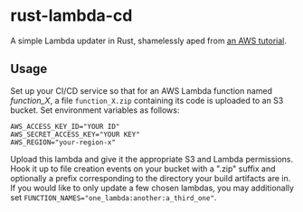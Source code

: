 # rust-lambda-cd
A simple Lambda updater in Rust, shamelessly aped from [an AWS tutorial](https://aws.amazon.com/blogs/compute/new-deployment-options-for-aws-lambda/).
## Usage
Set up your CI/CD service so that for an AWS Lambda function named *function_X*, a file `function_X.zip` containing its code is uploaded to an S3 bucket.
Set environment variables as follows:
```shell script
AWS_ACCESS_KEY_ID="YOUR ID"
AWS_SECRET_ACCESS_KEY="YOUR KEY"
AWS_REGION="your-region-x"
```
Upload this lambda and give it the appropriate S3 and Lambda permissions. Hook it up to file creation events on your bucket with a ".zip" suffix and optionally a prefix corresponding to the directory your build artifacts are in.
If you would like to only update a few chosen lambdas, you may additionally set `FUNCTION_NAMES="one_lambda:another:a_third_one"`.